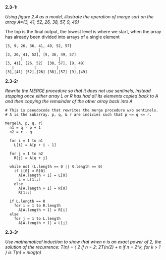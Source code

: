 **2.3-1:**

*Using figure 2.4 as a model, illustrate the operation of merge sort on the array A={3, 41, 52, 26, 38, 57, 9, 49}*

The top is the final output, the lowest level is where we start, when the array has already been divided into arrays of a single element

```
[3, 9, 26, 36, 41, 49, 52, 57]
               |
[3, 26, 41, 52], [9, 36, 49, 57]
       |                |
[3, 41], [26, 52]  [38, 57], [9, 49]
   |         |         |       |
[3],[41] [52],[26] [38],[57] [9],[49]

```

**2.3-2:**

*Rewrite the MERGE procedure so that it does not use sentinels, instead stopping once either array L or R has had all its elements copied back to A and then copying
the remainder of the other array back into A*

```
# This is pseudocode that rewrites the merge procedure w/o sentinels.
# A is the subarray. p, q, & r are indicies such that p <= q <= r.

Merge(A, p, q, r)
  n1 = q - p + 1
  n2 = r - q

  for i = 1 to n1
    L[i] = A[p + i - 1]

  for j = 1 to n2
    R[j] = A[q + j]

  while not (L.length == 0 || R.length == 0)
    if L[0] < R[0]
      A[A.length + 1] = L[0]
      L = L[1::]
    else
      A[A.length + 1] = R[0]
      R[1::]

  if L.length == 0
    for i = 1 to R.length
      A[A.length + 1] = R[i]
  else
    for j = 1 to L.length
      A[A.length + 1] = L[j]
```

**2.3-3:**

*Use mathematical induction to show that when n is an exact power of 2, the solution of the recurrence:
T(n) = { 2 if n = 2; 2T(n/2) + n if n = 2^k, for k > 1 }
is T(n) = nlog(n)*
